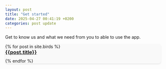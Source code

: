 ```yaml
---
layout: post
title: "Get started"
date: 2025-04-27 00:41:19 +0200
categories: post update
---
```


<style>
.card{
    background-color: #f9f9f9;
    border-radius: 8px;
    box-shadow: 0 2px 4px rgba(0,0,0,0.1);
    overflow: hidden;
   
}

.card h3{
    margin-top: 0;
    margin-bottom: 10px;
}
.card p {
    margin-bottom: 0;
    color: #555;
}
</style>

Get to know us and what we need from you to able to use the app.

<div class="card">
  {% for post in site.birds %}
  <div >
    <a href="{{post.url|relative_url}}">
      <h3>{{post.title}}</h3>
    </a>
  </div>
  {% endfor %}
</div>
